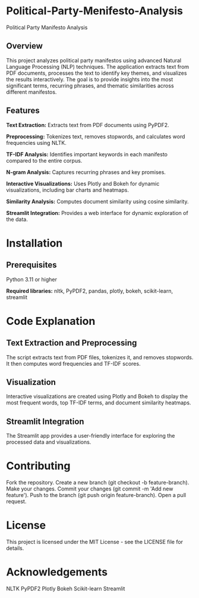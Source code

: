 # Political-Party-Menifesto-Analysis
Political Party Manifesto Analysis
## Overview
This project analyzes political party manifestos using advanced Natural Language Processing (NLP) techniques. The application extracts text from PDF documents, processes the text to identify key themes, and visualizes the results interactively.
The goal is to provide insights into the most significant terms, recurring phrases, and thematic similarities across different manifestos.

## Features

**Text Extraction:** Extracts text from PDF documents using PyPDF2.

**Preprocessing:** Tokenizes text, removes stopwords, and calculates word frequencies using NLTK.

**TF-IDF Analysis:** Identifies important keywords in each manifesto compared to the entire corpus.

**N-gram Analysis:** Captures recurring phrases and key promises.

**Interactive Visualizations:** Uses Plotly and Bokeh for dynamic visualizations, including bar charts and heatmaps.

**Similarity Analysis:** Computes document similarity using cosine similarity.

**Streamlit Integration:** Provides a web interface for dynamic exploration of the data.

# Installation

## Prerequisites

Python 3.11 or higher

**Required libraries:** nltk, PyPDF2, pandas, plotly, bokeh, scikit-learn, streamlit

# Code Explanation
## Text Extraction and Preprocessing
The script extracts text from PDF files, tokenizes it, and removes stopwords. It then computes word frequencies and TF-IDF scores.

## Visualization
Interactive visualizations are created using Plotly and Bokeh to display the most frequent words, top TF-IDF terms, and document similarity heatmaps.

## Streamlit Integration
The Streamlit app provides a user-friendly interface for exploring the processed data and visualizations.

# Contributing

Fork the repository.
Create a new branch (git checkout -b feature-branch).
Make your changes.
Commit your changes (git commit -m 'Add new feature').
Push to the branch (git push origin feature-branch).
Open a pull request.


# License
This project is licensed under the MIT License - see the LICENSE file for details.

# Acknowledgements
NLTK
PyPDF2
Plotly
Bokeh
Scikit-learn
Streamlit
